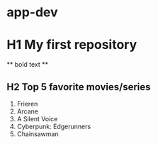 # app-dev
# H1 My first repository
** bold text **
## H2 Top 5 favorite movies/series
1. Frieren
2. Arcane
3. A Silent Voice
4. Cyberpunk: Edgerunners
5. Chainsawman
